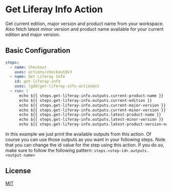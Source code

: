 # Get Liferay Info Action

Get current edition, major version and product name from your workspace.
Also fetch latest minor version and product name available for your current edition and major version.

## Basic Configuration

```yaml
steps:
  - name: Checkout
    uses: actions/checkout@v3
  - name: Get Liferay Info
    id: get-liferay-info
    uses: lgdd/get-liferay-info-action@v1
  - run: |
      echo ${{ steps.get-liferay-info.outputs.current-product-name }}
      echo ${{ steps.get-liferay-info.outputs.current-edition }}
      echo ${{ steps.get-liferay-info.outputs.current-major-version }}
      echo ${{ steps.get-liferay-info.outputs.current-minor-version }}
      echo ${{ steps.get-liferay-info.outputs.latest-product-name }}
      echo ${{ steps.get-liferay-info.outputs.latest-minor-version }}
      echo ${{ steps.get-liferay-info.outputs.latest-product-version-name }}
```

In this example we just print the available outputs from this action. Of course you can use those outputs as you want in your following steps.
Note that you can change the id value for the step using this action. If you do so, make sure to follow the following pattern: `steps.<step-id>.outputs.<output-name>`

## License

[MIT](LICENSE)
